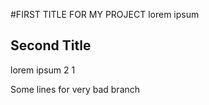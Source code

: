 #FIRST TITLE FOR MY PROJECT
lorem ipsum  


## Second Title

lorem ipsum 2 1


Some lines for very bad branch